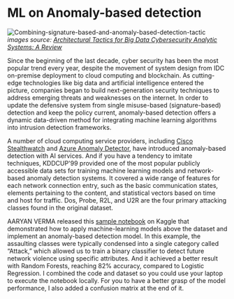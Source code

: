 # ML on Anomaly-based detection

![Combining-signature-based-and-anomaly-based-detection-tactic](https://user-images.githubusercontent.com/13347836/212523623-8c0b96b4-49d7-4f93-a45c-4a5eb922bd5f.png)
_images source: [Architectural Tactics for Big Data Cybersecurity Analytic Systems: A Review](https://www.researchgate.net/publication/323118409_Architectural_Tactics_for_Big_Data_Cybersecurity_Analytic_Systems_A_Review)_

Since the beginning of the last decade, cyber security has been the most popular trend every year, despite the movement of system design from IDC on-premise deployment to cloud computing and blockchain. As cutting-edge technologies like big data and artificial intelligence entered the picture, companies began to build next-generation security techniques to address emerging threats and weaknesses on the internet. In order to update the defensive system from single misuse-based (signature-based) detection and keep the policy current, anomaly-based detection offers a dynamic data-driven method for integrating machine learning algorithms into intrusion detection frameworks.

A number of cloud computing service providers, including [Cisco Stealthwatch](https://www.cisco.com/c/en/us/products/security/stealthwatch-cloud/index.html) and [Azure Anomaly Detector](https://azure.microsoft.com/en-us/products/cognitive-services/anomaly-detector/), have introduced anomaly-based detection with AI services. And if you have a tendency to imitate techniques, KDDCUP'99 provided one of the most popular publicly accessible data sets for training machine learning models and network-based anomaly detection systems. It covered a wide range of features for each network connection entry, such as the basic communication states, elements pertaining to the content, and statistical vectors based on time and host for traffic. Dos, Probe, R2L, and U2R are the four primary attacking classes found in the original dataset.

AARYAN VERMA released this [sample notebook](https://www.kaggle.com/code/aaryanverma/anamoly-detection-with-82-accuracy-on-test-data) on Kaggle that demonstrated how to apply machine-learning models above the dataset and implement an anomaly-based detection model. In this example, the assaulting classes were typically condensed into a single category called “Attack,” which allowed us to train a binary classifier to detect future network violence using specific attributes. And it achieved a better result with Random Forests, reaching 82% accuracy, compared to Logistic Regression. I combined the code and dataset so you could use your laptop to execute the notebook locally. For you to have a better grasp of the model performance, I also added a confusion matrix at the end of it.
